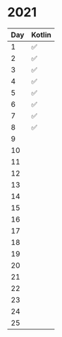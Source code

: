 # 2021

| Day | Kotlin             |
|-----|--------------------|
| 1   | :white_check_mark: |
| 2   | :white_check_mark: |
| 3   | :white_check_mark: |
| 4   | :white_check_mark: |
| 5   | :white_check_mark: |
| 6   | :white_check_mark: |
| 7   | :white_check_mark: |
| 8   | :white_check_mark: |
| 9   |                    |
| 10  |                    |
| 11  |                    |
| 12  |                    |
| 13  |                    |
| 14  |                    |
| 15  |                    |
| 16  |                    |
| 17  |                    |
| 18  |                    |
| 19  |                    |
| 20  |                    |
| 21  |                    |
| 22  |                    |
| 23  |                    |
| 24  |                    |
| 25  |                    |
